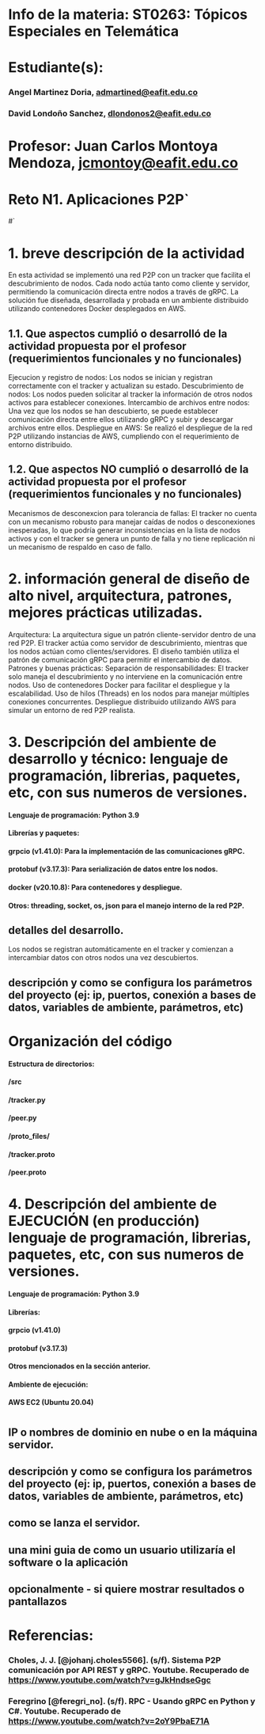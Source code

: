 # Info de la materia: ST0263: Tópicos Especiales en Telemática
#
# Estudiante(s):
### Angel Martinez Doria, admartined@eafit.edu.co
### David Londoño Sanchez, dlondonos2@eafit.edu.co

# Profesor: Juan Carlos Montoya Mendoza, jcmontoy@eafit.edu.co

# Reto N1. Aplicaciones P2P`
#`
# 1. breve descripción de la actividad
En esta actividad se implementó una red P2P con un tracker que facilita el descubrimiento de nodos. Cada nodo actúa tanto como cliente y servidor, permitiendo la comunicación directa entre nodos a través de gRPC. La solución fue diseñada, desarrollada y probada en un ambiente distribuido utilizando contenedores Docker desplegados en AWS.

## 1.1. Que aspectos cumplió o desarrolló de la actividad propuesta por el profesor (requerimientos funcionales y no funcionales)
Ejecucion y registro de nodos: Los nodos se inician y registran correctamente con el tracker y actualizan su estado.
Descubrimiento de nodos: Los nodos pueden solicitar al tracker la información de otros nodos activos para establecer conexiones.
Intercambio de archivos entre nodos: Una vez que los nodos se han descubierto, se puede establecer comunicación directa entre ellos utilizando gRPC y subir y descargar archivos entre ellos.
Despliegue en AWS: Se realizó el despliegue de la red P2P utilizando instancias de AWS, cumpliendo con el requerimiento de entorno distribuido.

## 1.2. Que aspectos NO cumplió o desarrolló de la actividad propuesta por el profesor (requerimientos funcionales y no funcionales)
Mecanismos de desconexcion para tolerancia de fallas: El tracker no cuenta con un mecanismo robusto para manejar caídas de nodos o desconexiones inesperadas, lo que podría generar inconsistencias en la lista de nodos activos y con el tracker se genera un punto de falla y no tiene replicación ni un mecanismo de respaldo en caso de fallo.

# 2. información general de diseño de alto nivel, arquitectura, patrones, mejores prácticas utilizadas.
Arquitectura: La arquitectura sigue un patrón cliente-servidor dentro de una red P2P. El tracker actúa como servidor de descubrimiento, mientras que los nodos actúan como clientes/servidores. El diseño también utiliza el patrón de comunicación gRPC para permitir el intercambio de datos.
Patrones y buenas prácticas:
Separación de responsabilidades: El tracker solo maneja el descubrimiento y no interviene en la comunicación entre nodos.
Uso de contenedores Docker para facilitar el despliegue y la escalabilidad.
Uso de hilos (Threads) en los nodos para manejar múltiples conexiones concurrentes.
Despliegue distribuido utilizando AWS para simular un entorno de red P2P realista.

# 3. Descripción del ambiente de desarrollo y técnico: lenguaje de programación, librerias, paquetes, etc, con sus numeros de versiones.

#### Lenguaje de programación: Python 3.9
#### Librerías y paquetes:
#### grpcio (v1.41.0): Para la implementación de las comunicaciones gRPC.
#### protobuf (v3.17.3): Para serialización de datos entre los nodos.
#### docker (v20.10.8): Para contenedores y despliegue.
#### Otros: threading, socket, os, json para el manejo interno de la red P2P.

## detalles del desarrollo.
Los nodos se registran automáticamente en el tracker y comienzan a intercambiar datos con otros nodos una vez descubiertos.

## descripción y como se configura los parámetros del proyecto (ej: ip, puertos, conexión a bases de datos, variables de ambiente, parámetros, etc)

# Organización del código
#### Estructura de directorios:
#### /src
   ####  /tracker.py
   ####  /peer.py
   ####  /proto_files/
   ####      /tracker.proto
   ####      /peer.proto

# 4. Descripción del ambiente de EJECUCIÓN (en producción) lenguaje de programación, librerias, paquetes, etc, con sus numeros de versiones.

#### Lenguaje de programación: Python 3.9
#### Librerías:
#### grpcio (v1.41.0)
#### protobuf (v3.17.3)
#### Otros mencionados en la sección anterior.
#### Ambiente de ejecución:
#### AWS EC2 (Ubuntu 20.04)
#

## IP o nombres de dominio en nube o en la máquina servidor.

## descripción y como se configura los parámetros del proyecto (ej: ip, puertos, conexión a bases de datos, variables de ambiente, parámetros, etc)

## como se lanza el servidor.

## una mini guia de como un usuario utilizaría el software o la aplicación

## opcionalmente - si quiere mostrar resultados o pantallazos 

# Referencias:
### Choles, J. J. [@johanj.choles5566]. (s/f). Sistema P2P comunicación por API REST y gRPC. Youtube. Recuperado de https://www.youtube.com/watch?v=gJkHndseGgc
### Feregrino [@feregri_no]. (s/f). RPC - Usando gRPC en Python y C#. Youtube. Recuperado de https://www.youtube.com/watch?v=2oY9PbaE71A
